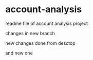 # account-analysis

readme file of account analysis project


changes in new branch


new changes done from desctop

and new one

